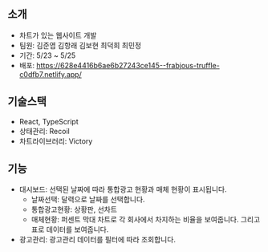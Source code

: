 ## 소개
- 차트가 있는 웹사이트 개발
- 팀원: 김준엽 김항래 김보현 최덕희 최민정
- 기간: 5/23 ~ 5/25
- 배포: https://628e4416b6ae6b27243ce145--frabjous-truffle-c0dfb7.netlify.app/

## 기술스택
- React, TypeScript
- 상태관리: Recoil
- 차트라이브러리: Victory

## 기능
- 대시보드: 선택된 날짜에 따라 통합광고 현황과 매체 현황이 표시됩니다.
  - 날짜선택: 달력으로 날짜를 선택합니다.
  - 통합광고현황: 상황판, 선차트
  - 매체현황: 퍼센트 막대 차트로 각 회사에서 차지하는 비율을 보여줍니다. 그리고 표로 데이터를 보여줍니다.
- 광고관리: 광고관리 데이터를 필터에 따라 조회합니다.
